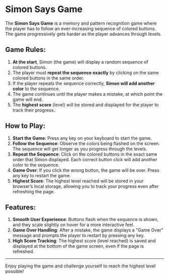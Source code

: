 # Simon Says Game

The **Simon Says Game** is a memory and pattern recognition game where the player has to follow an ever-increasing sequence of colored buttons. The game progressively gets harder as the player advances through levels.

## Game Rules:
1. **At the start**, Simon (the game) will display a random sequence of colored buttons.
2. The player must **repeat the sequence exactly** by clicking on the same colored buttons in the same order.
3. If the player repeats the sequence correctly, **Simon will add another color** to the sequence.
4. The game continues until the player makes a mistake, at which point the game will end.
5. The **highest score** (level) will be stored and displayed for the player to track their progress.

## How to Play:
1. **Start the Game**: Press any key on your keyboard to start the game.
2. **Follow the Sequence**: Observe the colors being flashed on the screen. The sequence will get longer as you progress through the levels.
3. **Repeat the Sequence**: Click on the colored buttons in the exact same order that Simon displayed. Each correct button click will add another color to the sequence.
4. **Game Over**: If you click the wrong button, the game will be over. Press any key to restart the game.
5. **Highest Score**: The highest level reached will be stored in your browser’s local storage, allowing you to track your progress even after refreshing the page.

## Features:
1. **Smooth User Experience**: Buttons flash when the sequence is shown, and they scale slightly on hover for a more interactive feel.
2. **Game Over Handling**: After a mistake, the game displays a "Game Over" message and prompts the player to restart by pressing any key.
3. **High Score Tracking**: The highest score (level reached) is saved and displayed at the bottom of the game screen, even if the page is refreshed.

---

Enjoy playing the game and challenge yourself to reach the highest level possible!
